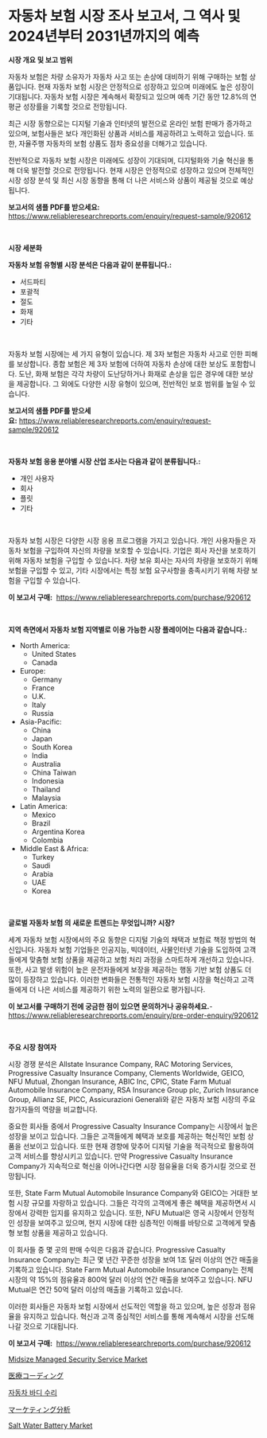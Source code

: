 <p><h1>자동차 보험 시장 조사 보고서, 그 역사 및 2024년부터 2031년까지의 예측</h1></p><p><strong>시장 개요 및 보고 범위</strong></p>
<p><p>자동차 보험은 차량 소유자가 자동차 사고 또는 손상에 대비하기 위해 구매하는 보험 상품입니다. 현재 자동차 보험 시장은 안정적으로 성장하고 있으며 미래에도 높은 성장이 기대됩니다. 자동차 보험 시장은 계속해서 확장되고 있으며 예측 기간 동안 12.8%의 연평균 성장률을 기록할 것으로 전망됩니다.</p><p>최근 시장 동향으로는 디지털 기술과 인터넷의 발전으로 온라인 보험 판매가 증가하고 있으며, 보험사들은 보다 개인화된 상품과 서비스를 제공하려고 노력하고 있습니다. 또한, 자율주행 자동차의 보험 상품도 점차 중요성을 더해가고 있습니다.</p><p>전반적으로 자동차 보험 시장은 미래에도 성장이 기대되며, 디지털화와 기술 혁신을 통해 더욱 발전할 것으로 전망됩니다. 현재 시장은 안정적으로 성장하고 있으며 전체적인 시장 성장 분석 및 최신 시장 동향을 통해 더 나은 서비스와 상품이 제공될 것으로 예상됩니다.</p></p>
<p><strong>보고서의 샘플 PDF를 받으세요:</strong> <a href="https://www.reliableresearchreports.com/enquiry/request-sample/920612">https://www.reliableresearchreports.com/enquiry/request-sample/920612</a></p>
<p>&nbsp;</p>
<p><strong>시장 세분화</strong></p>
<p><strong>자동차 보험 유형별 시장 분석은 다음과 같이 분류됩니다.:</strong></p>
<p><ul><li>서드파티</li><li>포괄적</li><li>절도</li><li>화재</li><li>기타</li></ul></p>
<p>&nbsp;</p>
<p><p>자동차 보험 시장에는 세 가지 유형이 있습니다. 제 3자 보험은 자동차 사고로 인한 피해를 보상합니다. 종합 보험은 제 3자 보험에 더하여 자동차 손상에 대한 보상도 포함합니다. 도난, 화재 보험은 각각 차량이 도난당하거나 화재로 손상을 입은 경우에 대한 보상을 제공합니다. 그 외에도 다양한 시장 유형이 있으며, 전반적인 보호 범위를 높일 수 있습니다.</p></p>
<p><strong>보고서의 샘플 PDF를 받으세요:</strong>&nbsp;<a href="https://www.reliableresearchreports.com/enquiry/request-sample/920612">https://www.reliableresearchreports.com/enquiry/request-sample/920612</a></p>
<p>&nbsp;</p>
<p><strong> 자동차 보험 응용 분야별 시장 산업 조사는 다음과 같이 분류됩니다.:</strong></p>
<p><ul><li>개인 사용자</li><li>회사</li><li>플릿</li><li>기타</li></ul></p>
<p>&nbsp;</p>
<p><p>자동차 보험 시장은 다양한 시장 응용 프로그램을 가지고 있습니다. 개인 사용자들은 자동차 보험을 구입하여 자신의 차량을 보호할 수 있습니다. 기업은 회사 자산을 보호하기 위해 자동차 보험을 구입할 수 있습니다. 차량 보유 회사는 자사의 차량을 보호하기 위해 보험을 구입할 수 있고, 기타 시장에서는 특정 보험 요구사항을 충족시키기 위해 차량 보험을 구입할 수 있습니다.</p></p>
<p><strong>이 보고서 구매:</strong>&nbsp; <a href="https://www.reliableresearchreports.com/purchase/920612">https://www.reliableresearchreports.com/purchase/920612</a></p>
<p>&nbsp;</p>
<p><strong>지역 측면에서 자동차 보험 지역별로 이용 가능한 시장 플레이어는 다음과 같습니다.:</strong></p>
<p><ul>
    <li>
        North America:
        <ul>
            <li>United States</li>
            <li>Canada</li>
        </ul>
    </li>
    <li>
        Europe:
        <ul>
            <li>Germany</li>
            <li>France</li>
            <li>U.K.</li>
            <li>Italy</li>
            <li>Russia</li>
        </ul>
    </li>
    <li>
        Asia-Pacific:
        <ul>
            <li>China</li>
            <li>Japan</li>
            <li>South Korea</li>
            <li>India</li>
            <li>Australia</li>
            <li>China Taiwan</li>
            <li>Indonesia</li>
            <li>Thailand</li>
            <li>Malaysia</li>
        </ul>
    </li>
    <li>
        Latin America:
        <ul>
            <li>Mexico</li>
            <li>Brazil</li>
            <li>Argentina Korea</li>
            <li>Colombia</li>
        </ul>
    </li>
    <li>
        Middle East & Africa:
        <ul>
            <li>Turkey</li>
            <li>Saudi</li>
            <li>Arabia</li>
            <li>UAE</li>
            <li>Korea</li>
        </ul>
    </li>
    </ul></p>
<p>&nbsp;</p>
<p><strong>글로벌 자동차 보험 의 새로운 트렌드는 무엇입니까? 시장?</strong></p>
<p><p>세계 자동차 보험 시장에서의 주요 동향은 디지털 기술의 채택과 보험료 책정 방법의 혁신입니다. 자동차 보험 기업들은 인공지능, 빅데이터, 사물인터넷 기술을 도입하여 고객들에게 맞춤형 보험 상품을 제공하고 보험 처리 과정을 스마트하게 개선하고 있습니다. 또한, 사고 발생 위험이 높은 운전자들에게 보장을 제공하는 행동 기반 보험 상품도 더 많이 등장하고 있습니다. 이러한 변화들은 전통적인 자동차 보험 시장을 혁신하고 고객들에게 더 나은 서비스를 제공하기 위한 노력의 일환으로 평가됩니다.</p></p>
<p><strong>이 보고서를 구매하기 전에 궁금한 점이 있으면 문의하거나 공유하세요.</strong>- <a href="https://www.reliableresearchreports.com/enquiry/pre-order-enquiry/920612">https://www.reliableresearchreports.com/enquiry/pre-order-enquiry/920612</a></p>
<p>&nbsp;</p>
<p><strong>주요 시장 참여자</strong></p>
<p><p>시장 경쟁 분석은 Allstate Insurance Company, RAC Motoring Services, Progressive Casualty Insurance Company, Clements Worldwide, GEICO, NFU Mutual, Zhongan Insurance, ABIC Inc, CPIC, State Farm Mutual Automobile Insurance Company, RSA Insurance Group plc, Zurich Insurance Group, Allianz SE, PICC, Assicurazioni Generali와 같은 자동차 보험 시장의 주요 참가자들의 역량을 비교합니다.</p><p>중요한 회사들 중에서 Progressive Casualty Insurance Company는 시장에서 높은 성장을 보이고 있습니다. 그들은 고객들에게 혜택과 보호를 제공하는 혁신적인 보험 상품을 선보이고 있습니다. 또한 현재 경향에 맞추어 디지털 기술을 적극적으로 활용하여 고객 서비스를 향상시키고 있습니다. 만약 Progressive Casualty Insurance Company가 지속적으로 혁신을 이어나간다면 시장 점유율을 더욱 증가시킬 것으로 전망됩니다.</p><p>또한, State Farm Mutual Automobile Insurance Company와 GEICO는 거대한 보험 시장 규모를 자랑하고 있습니다. 그들은 각각의 고객에게 좋은 혜택을 제공하면서 시장에서 강력한 입지를 유지하고 있습니다. 또한, NFU Mutual은 영국 시장에서 안정적인 성장을 보여주고 있으며, 현지 시장에 대한 심층적인 이해를 바탕으로 고객에게 맞춤형 보험 상품을 제공하고 있습니다.</p><p>이 회사들 중 몇 곳의 판매 수익은 다음과 같습니다. Progressive Casualty Insurance Company는 최근 몇 년간 꾸준한 성장을 보여 1조 달러 이상의 연간 매출을 기록하고 있습니다. State Farm Mutual Automobile Insurance Company는 전체 시장의 약 15%의 점유율과 800억 달러 이상의 연간 매출을 보여주고 있습니다. NFU Mutual은 연간 50억 달러 이상의 매출을 기록하고 있습니다.</p><p>이러한 회사들은 자동차 보험 시장에서 선도적인 역할을 하고 있으며, 높은 성장과 점유율을 유지하고 있습니다. 혁신과 고객 중심적인 서비스를 통해 계속해서 시장을 선도해 나갈 것으로 기대됩니다.</p></p>
<p><strong>이 보고서 구매:</strong>&nbsp;&nbsp;<a href="https://www.reliableresearchreports.com/purchase/920612">https://www.reliableresearchreports.com/purchase/920612</a></p>
<p><p><a href="https://issuu.com/reportprime-2/docs/midsize-managed-security-service-market-size-2030.">Midsize Managed Security Service Market</a></p><p><a href="https://github.com/bevdtkn4419963/Market-Research-Report-List-1/blob/main/4614766183128.md">医療コーディング</a></p><p><a href="https://github.com/jntpkh496620/Market-Research-Report-List-1/blob/main/1057913183182.md">자동차 바디 수리</a></p><p><a href="https://github.com/lababdou/Market-Research-Report-List-2/blob/main/3527369183127.md">マーケティング分析</a></p><p><a href="https://issuu.com/reportprime-2/docs/salt-water-battery-market-size-2030.pptx">Salt Water Battery Market</a></p></p>
